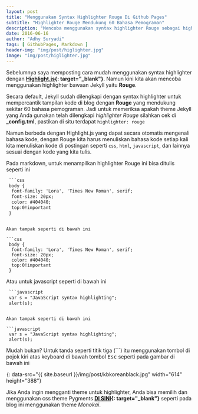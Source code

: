 ```yaml
---
layout: post
title: "Menggunakan Syntax Highlighter Rouge Di Github Pages"
subtitle: "Highlighter Rouge Mendukung 60 Bahasa Pemograman"
description: "Mencoba menggunakan syntax highlighter Rouge sebagai highlighter bawaan Jekyll."
date: 2016-06-16
author: "Adhy Suryadi"
tags: [ GithubPages, Markdown ]
header-img: "img/post/higlighter.jpg"
image: "img/post/higlighter.jpg"
---
```


Sebelumnya saya memposting cara mudah menggunakan syntax highlighter dengan **[Highlight.js](http://adhysuryadi.xyz/memasang-highlight-di-github-pages/ "Highlight.js"){: target="_blank"}**. Namun kini kita akan mencoba menggunakan highlighter bawaan Jekyll yaitu **Rouge**.

Secara default, Jekyll sudah dilengkapi dengan syntax highlighter untuk mempercantik tampilan kode di blog dengan **Rouge** yang mendukung sekitar 60 bahasa pemograman. Jadi untuk memeriksa apakah theme Jekyll yang Anda gunakan telah dilengkapi *highlighter Rouge* silahkan cek di **_config.tml**, pastikan di situ terdapat `highlighter: rouge`

Namun berbeda dengan Highlight.js yang dapat secara otomatis mengenali bahasa kode, dengan Rouge kita harus menuliskan bahasa kode setiap kali kita menuliskan kode di postingan seperti `css`, `html`, `javascript`, dan lainnya sesuai dengan kode yang kita tulis.

Pada markdown, untuk menampilkan highlighter Rouge ini bisa ditulis seperti ini

```html
 ```css
 body {
  font-family: 'Lora', 'Times New Roman', serif;
  font-size: 20px;
  color: #404040;
  top:0!important
 }
 ```
```

Akan tampak seperti di bawah ini

```css
 body {
  font-family: 'Lora', 'Times New Roman', serif;
  font-size: 20px;
  color: #404040;
  top:0!important
 }
```

Atau untuk javascript seperti di bawah ini

```html
 ```javascript
 var s = "JavaScript syntax highlighting";
 alert(s);
 ```
```

Akan tampak seperti di bawah ini

```javascript
 var s = "JavaScript syntax highlighting";
 alert(s);
```

Mudah bukan? Untuk tanda seperti titik tiga (```) itu menggunakan tombol di pojok kiri atas keyboard di bawah tombol <kbd>Esc</kbd> seperti pada gambar di bawah ini

![Keyboard](data:image/png;base64,R0lGODlhAQABAAD/ACwAAAAAAQABAAACADs= "Keyboard"){: data-src="{{ site.baseurl }}/img/post/kbkoreanblack.jpg" width="614" height="388"}


Jika Anda ingin mengganti theme untuk highlighter, Anda bisa memilih dan menggunakan css theme Pygments **[DI SINI](http://jwarby.github.io/jekyll-pygments-themes/languages/javascript.html "Pygments Themes"){: target="_blank"}** seperti pada blog ini menggunakan theme *Monokai*.
